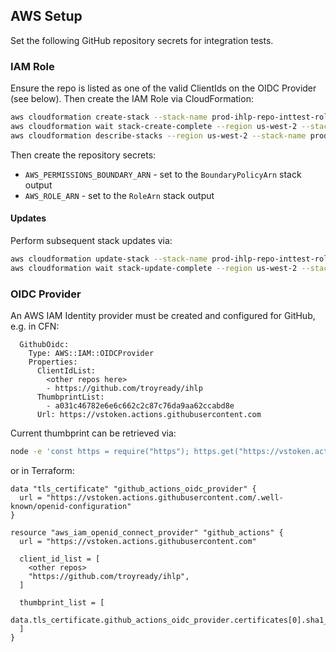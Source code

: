 ## AWS Setup

Set the following GitHub repository secrets for integration tests.

### IAM Role

Ensure the repo is listed as one of the valid ClientIds on the OIDC Provider (see below). Then create the IAM Role via CloudFormation:

```bash
aws cloudformation create-stack --stack-name prod-ihlp-repo-inttest-role --region us-west-2 --template-body file://iam_role.yml --parameters ParameterKey=EnvironmentName,ParameterValue=prod ParameterKey=RepoName,ParameterValue=troyready/ihlp ParameterKey=ServiceName,ParameterValue=ihlp --capabilities CAPABILITY_NAMED_IAM
aws cloudformation wait stack-create-complete --region us-west-2 --stack-name prod-ihlp-repo-inttest-role
aws cloudformation describe-stacks --region us-west-2 --stack-name prod-ihlp-repo-inttest-role --query 'Stacks[0].Outputs'
```

Then create the repository secrets:

- `AWS_PERMISSIONS_BOUNDARY_ARN` - set to the `BoundaryPolicyArn` stack output
- `AWS_ROLE_ARN` - set to the `RoleArn` stack output

#### Updates

Perform subsequent stack updates via:

```bash
aws cloudformation update-stack --stack-name prod-ihlp-repo-inttest-role --region us-west-2 --template-body file://iam_role.yml --parameters ParameterKey=EnvironmentName,ParameterValue=prod ParameterKey=RepoName,ParameterValue=troyready/ihlp ParameterKey=ServiceName,ParameterValue=ihlp --capabilities CAPABILITY_NAMED_IAM
aws cloudformation wait stack-update-complete --region us-west-2 --stack-name prod-ihlp-repo-inttest-role
```

### OIDC Provider

An AWS IAM Identity provider must be created and configured for GitHub, e.g. in CFN:

```
  GithubOidc:
    Type: AWS::IAM::OIDCProvider
    Properties:
      ClientIdList:
        <other repos here>
        - https://github.com/troyready/ihlp
      ThumbprintList:
        - a031c46782e6e6c662c2c87c76da9aa62ccabd8e
      Url: https://vstoken.actions.githubusercontent.com
```

Current thumbprint can be retrieved via:

```bash
node -e 'const https = require("https"); https.get("https://vstoken.actions.githubusercontent.com/.well-known/openid-configuration", (res) => {console.log(res.socket.getPeerCertificate(true).issuerCertificate.fingerprint.replace(/:/g, "").toLowerCase())});'
```

or in Terraform:

```
data "tls_certificate" "github_actions_oidc_provider" {
  url = "https://vstoken.actions.githubusercontent.com/.well-known/openid-configuration"
}

resource "aws_iam_openid_connect_provider" "github_actions" {
  url = "https://vstoken.actions.githubusercontent.com"

  client_id_list = [
    <other repos>
    "https://github.com/troyready/ihlp",
  ]

  thumbprint_list = [
    data.tls_certificate.github_actions_oidc_provider.certificates[0].sha1_fingerprint,
  ]
}
```
